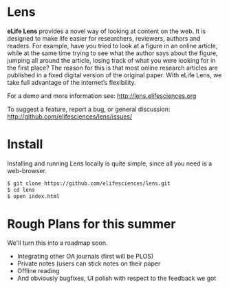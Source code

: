 # Lens

**eLife Lens** provides a novel way of looking at content on the web. It is designed to make life easier for researchers, reviewers, authors and readers. For example, have you tried to look at a figure in an online article, while at the same time trying to see what the author says about the figure, jumping all around the article, losing track of what you were looking for in the first place? The reason for this is that most online research articles are published in a fixed digital version of the original paper. With eLife Lens, we take full advantage of the internet’s flexibility.

For a demo and more information see: http://lens.elifesciences.org

To suggest a feature, report a bug, or general discussion: http://github.com/elifesciences/lens/issues/


# Install

Installing and running Lens locally is quite simple, since all you need is a web-browser.

```bash
$ git clone https://github.com/elifesciences/lens.git
$ cd lens
$ open index.html
```

# Rough Plans for this summer

We'll turn this into a roadmap soon.

- Integrating other OA journals (first will be PLOS)
- Private notes (users can stick notes on their paper
- Offline reading
- And obviously bugfixes, UI polish with respect to the feedback we got
